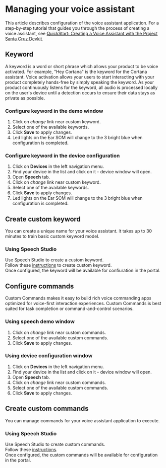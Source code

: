 # Managing your voice assistant

This article describes configuration of the voice assistant application. 
For a step-by-step tutorial that guides you through the process of creating a voice assistant, see [QuickStart: Creating a Voice Assistant with the Project Santa Cruz Devkit](../nocode-speech.md).

## Keyword

A keyword is a word or short phrase which allows your product to be voice activated. For example, "Hey Cortana" is the keyword for the Cortana assistant. Voice activation allows your users to start interacting with your product completely hands-free by simply speaking the keyword. As your product continuously listens for the keyword, all audio is processed locally on the user's device until a detection occurs to ensure their data stays as private as possible. 

### Configure keyword in the demo window

1. Click on *change* link near custom keyword.
2. Select one of the available keywords. 
3. Click **Save** to apply changes.
4. Led lights on the Ear SOM will change to the 3 bright blue when configuration is completed.

### Configure keyword in the device configuration

1. Click on **Devices** in the left navigation menu.
2. Find your device in the list and click on it - device window will open.
3. Open **Speech** tab.
4. Click on *change* link near custom keyword.
5. Select one of the available keywords. 
6. Click **Save** to apply changes.
4. Led lights on the Ear SOM will change to the 3 bright blue when configuration is completed.

## Create custom keyword

You can create a unique name for your voice assistant. It takes up to 30 minutes to train basic custom keyword model.

### Using Speech Studio

Use Speech Studio to create a custom keyword. <br>
Follow these [instructions](https://docs.microsoft.com/en-us/azure/cognitive-services/speech-service/speech-devices-sdk-create-kws) to create custom keyword. <br>
Once configured, the keyword will be available for confiuration in the portal.

## Configure commands

Custom Commands makes it easy to build rich voice commanding apps optimized for voice-first interaction experiences. Custom Commands is best suited for task completion or command-and-control scenarios.

### Using speech demo window

1. Click on *change* link near custom commands.
2. Select one of the available custom commands.
3. Click **Save** to apply changes. 

### Using device configuration window

1. Click on **Devices** in the left navigation menu.
2. Find your device in the list and click on it - device window will open.
3. Open **Speech** tab.
4. Click on *change* link near custom commands.
5. Select one of the available custom commands.
6. Click **Save** to apply changes.

## Create custom commands

You can manage commands for your voice assistant application to execute.

### Using Speech Studio

Use Speech Studio to create custom commands. <br>
Follow these [instructions](https://docs.microsoft.com/en-us/azure/cognitive-services/speech-service/quickstart-custom-commands-application).<br>
Once configured, the custom commands will be available for configuration in the portal.
